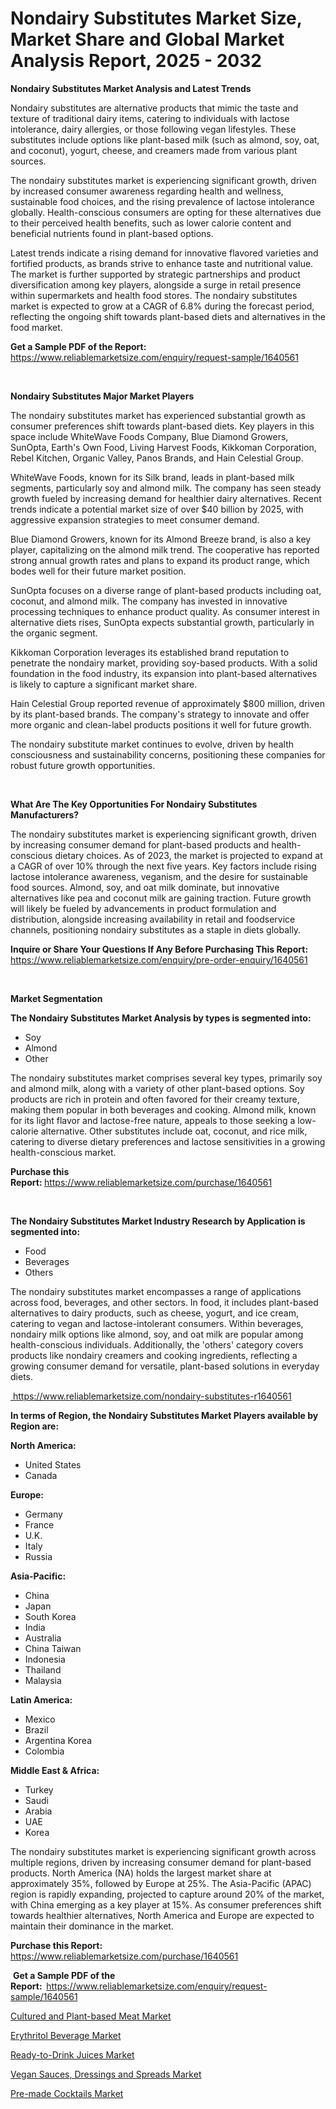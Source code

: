<p><h1>Nondairy Substitutes Market Size, Market Share and Global Market Analysis Report, 2025 - 2032</h1></p><p><strong>Nondairy Substitutes Market Analysis and Latest Trends</strong></p>
<p><p>Nondairy substitutes are alternative products that mimic the taste and texture of traditional dairy items, catering to individuals with lactose intolerance, dairy allergies, or those following vegan lifestyles. These substitutes include options like plant-based milk (such as almond, soy, oat, and coconut), yogurt, cheese, and creamers made from various plant sources. </p><p>The nondairy substitutes market is experiencing significant growth, driven by increased consumer awareness regarding health and wellness, sustainable food choices, and the rising prevalence of lactose intolerance globally. Health-conscious consumers are opting for these alternatives due to their perceived health benefits, such as lower calorie content and beneficial nutrients found in plant-based options. </p><p>Latest trends indicate a rising demand for innovative flavored varieties and fortified products, as brands strive to enhance taste and nutritional value. The market is further supported by strategic partnerships and product diversification among key players, alongside a surge in retail presence within supermarkets and health food stores. The nondairy substitutes market is expected to grow at a CAGR of 6.8% during the forecast period, reflecting the ongoing shift towards plant-based diets and alternatives in the food market.</p></p>
<p><strong>Get a Sample PDF of the Report:&nbsp;</strong> <a href="https://www.reliablemarketsize.com/enquiry/request-sample/1640561?utm_campaign=1999&utm_medium=2&utm_source=Github&utm_content=ia&utm_term=07042025&utm_id=nondairy-substitutes">https://www.reliablemarketsize.com/enquiry/request-sample/1640561</a></p>
<p>&nbsp;</p>
<p><strong>Nondairy Substitutes Major Market Players</strong></p>
<p><p>The nondairy substitutes market has experienced substantial growth as consumer preferences shift towards plant-based diets. Key players in this space include WhiteWave Foods Company, Blue Diamond Growers, SunOpta, Earth's Own Food, Living Harvest Foods, Kikkoman Corporation, Rebel Kitchen, Organic Valley, Panos Brands, and Hain Celestial Group.</p><p>WhiteWave Foods, known for its Silk brand, leads in plant-based milk segments, particularly soy and almond milk. The company has seen steady growth fueled by increasing demand for healthier dairy alternatives. Recent trends indicate a potential market size of over $40 billion by 2025, with aggressive expansion strategies to meet consumer demand.</p><p>Blue Diamond Growers, known for its Almond Breeze brand, is also a key player, capitalizing on the almond milk trend. The cooperative has reported strong annual growth rates and plans to expand its product range, which bodes well for their future market position.</p><p>SunOpta focuses on a diverse range of plant-based products including oat, coconut, and almond milk. The company has invested in innovative processing techniques to enhance product quality. As consumer interest in alternative diets rises, SunOpta expects substantial growth, particularly in the organic segment.</p><p>Kikkoman Corporation leverages its established brand reputation to penetrate the nondairy market, providing soy-based products. With a solid foundation in the food industry, its expansion into plant-based alternatives is likely to capture a significant market share.</p><p>Hain Celestial Group reported revenue of approximately $800 million, driven by its plant-based brands. The company's strategy to innovate and offer more organic and clean-label products positions it well for future growth.</p><p>The nondairy substitute market continues to evolve, driven by health consciousness and sustainability concerns, positioning these companies for robust future growth opportunities.</p></p>
<p>&nbsp;</p>
<p><strong>What Are The Key Opportunities For Nondairy Substitutes Manufacturers?</strong></p>
<p><p>The nondairy substitutes market is experiencing significant growth, driven by increasing consumer demand for plant-based products and health-conscious dietary choices. As of 2023, the market is projected to expand at a CAGR of over 10% through the next five years. Key factors include rising lactose intolerance awareness, veganism, and the desire for sustainable food sources. Almond, soy, and oat milk dominate, but innovative alternatives like pea and coconut milk are gaining traction. Future growth will likely be fueled by advancements in product formulation and distribution, alongside increasing availability in retail and foodservice channels, positioning nondairy substitutes as a staple in diets globally.</p></p>
<p><strong>Inquire or Share Your Questions If Any Before Purchasing This Report:</strong> <a href="https://www.reliablemarketsize.com/enquiry/pre-order-enquiry/1640561?utm_campaign=1999&utm_medium=2&utm_source=Github&utm_content=ia&utm_term=07042025&utm_id=nondairy-substitutes">https://www.reliablemarketsize.com/enquiry/pre-order-enquiry/1640561</a></p>
<p>&nbsp;</p>
<p><strong>Market Segmentation</strong></p>
<p><strong>The Nondairy Substitutes Market Analysis by types is segmented into:</strong></p>
<p><ul><li>Soy</li><li>Almond</li><li>Other</li></ul></p>
<p><p>The nondairy substitutes market comprises several key types, primarily soy and almond milk, along with a variety of other plant-based options. Soy products are rich in protein and often favored for their creamy texture, making them popular in both beverages and cooking. Almond milk, known for its light flavor and lactose-free nature, appeals to those seeking a low-calorie alternative. Other substitutes include oat, coconut, and rice milk, catering to diverse dietary preferences and lactose sensitivities in a growing health-conscious market.</p></p>
<p><strong>Purchase this Report:&nbsp;</strong><a href="https://www.reliablemarketsize.com/purchase/1640561?utm_campaign=1999&utm_medium=2&utm_source=Github&utm_content=ia&utm_term=07042025&utm_id=nondairy-substitutes">https://www.reliablemarketsize.com/purchase/1640561</a></p>
<p>&nbsp;</p>
<p><strong>The Nondairy Substitutes Market Industry Research by Application is segmented into:</strong></p>
<p><ul><li>Food</li><li>Beverages</li><li>Others</li></ul></p>
<p><p>The nondairy substitutes market encompasses a range of applications across food, beverages, and other sectors. In food, it includes plant-based alternatives to dairy products, such as cheese, yogurt, and ice cream, catering to vegan and lactose-intolerant consumers. Within beverages, nondairy milk options like almond, soy, and oat milk are popular among health-conscious individuals. Additionally, the 'others' category covers products like nondairy creamers and cooking ingredients, reflecting a growing consumer demand for versatile, plant-based solutions in everyday diets.</p></p>
<p><a href="https://www.reliablemarketsize.com/nondairy-substitutes-r1640561?utm_campaign=1999&utm_medium=2&utm_source=Github&utm_content=ia&utm_term=07042025&utm_id=nondairy-substitutes">&nbsp;https://www.reliablemarketsize.com/nondairy-substitutes-r1640561</a></p>
<p><strong>In terms of Region, the Nondairy Substitutes Market Players available by Region are:</strong></p>
<p>
    <p> <strong> North America: </strong>
        <ul>
            <li>United States</li>
            <li>Canada</li>
        </ul>
        </p> 
    <p> <strong> Europe: </strong>
        <ul>
            <li>Germany</li>
            <li>France</li>
            <li>U.K.</li>
            <li>Italy</li>
            <li>Russia</li>
        </ul>
        </p> 
    <p> <strong> Asia-Pacific: </strong>
        <ul>
            <li>China</li>
            <li>Japan</li>
            <li>South Korea</li>
            <li>India</li>
            <li>Australia</li>
            <li>China Taiwan</li>
            <li>Indonesia</li>
            <li>Thailand</li>
            <li>Malaysia</li>
        </ul>
        </p> 
    <p> <strong> Latin America: </strong>
        <ul>
            <li>Mexico</li>
            <li>Brazil</li>
            <li>Argentina Korea</li>
            <li>Colombia</li>
        </ul>
        </p> 
    <p> <strong> Middle East & Africa: </strong>
        <ul>
            <li>Turkey</li>
            <li>Saudi</li>
            <li>Arabia</li>
            <li>UAE</li>
            <li>Korea</li>
        </ul>
    </p>
    </p>
<p><p>The nondairy substitutes market is experiencing significant growth across multiple regions, driven by increasing consumer demand for plant-based products. North America (NA) holds the largest market share at approximately 35%, followed by Europe at 25%. The Asia-Pacific (APAC) region is rapidly expanding, projected to capture around 20% of the market, with China emerging as a key player at 15%. As consumer preferences shift towards healthier alternatives, North America and Europe are expected to maintain their dominance in the market.</p></p>
<p><strong>Purchase this Report: </strong><a href="https://www.reliablemarketsize.com/purchase/1640561?utm_campaign=1999&utm_medium=2&utm_source=Github&utm_content=ia&utm_term=07042025&utm_id=nondairy-substitutes">https://www.reliablemarketsize.com/purchase/1640561</a></p>
<p>&nbsp;<strong>Get a Sample PDF of the Report:&nbsp;&nbsp;</strong><a href="https://www.reliablemarketsize.com/enquiry/request-sample/1640561?utm_campaign=1999&utm_medium=2&utm_source=Github&utm_content=ia&utm_term=07042025&utm_id=nondairy-substitutes">https://www.reliablemarketsize.com/enquiry/request-sample/1640561</a></p>
<p><strong></strong></p>
<p><p><a href="https://github.com/izetajhazuga/Market-Research-Report-List-1/blob/main/cultured-and-plant-based-meat-market.md?utm_campaign=1999&utm_medium=2&utm_source=Github&utm_content=ia&utm_term=07042025&utm_id=nondairy-substitutes">Cultured and Plant-based Meat Market</a></p><p><a href="https://github.com/keolalelekr8/Market-Research-Report-List-1/blob/main/erythritol-beverage-market.md?utm_campaign=1999&utm_medium=2&utm_source=Github&utm_content=ia&utm_term=07042025&utm_id=nondairy-substitutes">Erythritol Beverage Market</a></p><p><a href="https://github.com/gackesaizaze/Market-Research-Report-List-1/blob/main/ready-to-drink-juices-market.md?utm_campaign=1999&utm_medium=2&utm_source=Github&utm_content=ia&utm_term=07042025&utm_id=nondairy-substitutes">Ready-to-Drink Juices Market</a></p><p><a href="https://github.com/anejaryaan8m/Market-Research-Report-List-1/blob/main/vegan-sauces-dressings-and-spreads-market.md?utm_campaign=1999&utm_medium=2&utm_source=Github&utm_content=ia&utm_term=07042025&utm_id=nondairy-substitutes">Vegan Sauces, Dressings and Spreads Market</a></p><p><a href="https://github.com/neilycalanww/Market-Research-Report-List-1/blob/main/pre-made-cocktails-market.md?utm_campaign=1999&utm_medium=2&utm_source=Github&utm_content=ia&utm_term=07042025&utm_id=nondairy-substitutes">Pre-made Cocktails Market</a></p></p>
